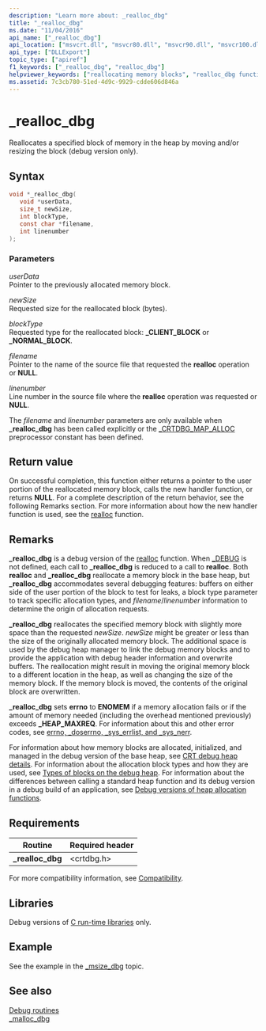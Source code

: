 ```yaml
---
description: "Learn more about: _realloc_dbg"
title: "_realloc_dbg"
ms.date: "11/04/2016"
api_name: ["_realloc_dbg"]
api_location: ["msvcrt.dll", "msvcr80.dll", "msvcr90.dll", "msvcr100.dll", "msvcr100_clr0400.dll", "msvcr110.dll", "msvcr110_clr0400.dll", "msvcr120.dll", "msvcr120_clr0400.dll", "ucrtbase.dll"]
api_type: ["DLLExport"]
topic_type: ["apiref"]
f1_keywords: ["_realloc_dbg", "realloc_dbg"]
helpviewer_keywords: ["reallocating memory blocks", "realloc_dbg function", "memory blocks, reallocating", "memory, reallocating", "_realloc_dbg function"]
ms.assetid: 7c3cb780-51ed-4d9c-9929-cdde606d846a
---
```

# _realloc_dbg

Reallocates a specified block of memory in the heap by moving and/or resizing the block (debug version only).

## Syntax

```C
void *_realloc_dbg(
   void *userData,
   size_t newSize,
   int blockType,
   const char *filename,
   int linenumber
);
```

### Parameters

*userData*<br/>
Pointer to the previously allocated memory block.

*newSize*<br/>
Requested size for the reallocated block (bytes).

*blockType*<br/>
Requested type for the reallocated block: **_CLIENT_BLOCK** or **_NORMAL_BLOCK**.

*filename*<br/>
Pointer to the name of the source file that requested the **realloc** operation or **NULL**.

*linenumber*<br/>
Line number in the source file where the **realloc** operation was requested or **NULL**.

The *filename* and *linenumber* parameters are only available when **_realloc_dbg** has been called explicitly or the [_CRTDBG_MAP_ALLOC](../crtdbg-map-alloc.md) preprocessor constant has been defined.

## Return value

On successful completion, this function either returns a pointer to the user portion of the reallocated memory block, calls the new handler function, or returns **NULL**. For a complete description of the return behavior, see the following Remarks section. For more information about how the new handler function is used, see the [realloc](realloc.md) function.

## Remarks

**_realloc_dbg** is a debug version of the [realloc](realloc.md) function. When [_DEBUG](../debug.md) is not defined, each call to **_realloc_dbg** is reduced to a call to **realloc**. Both **realloc** and **_realloc_dbg** reallocate a memory block in the base heap, but **_realloc_dbg** accommodates several debugging features: buffers on either side of the user portion of the block to test for leaks, a block type parameter to track specific allocation types, and *filename*/*linenumber* information to determine the origin of allocation requests.

**_realloc_dbg** reallocates the specified memory block with slightly more space than the requested *newSize*. *newSize* might be greater or less than the size of the originally allocated memory block. The additional space is used by the debug heap manager to link the debug memory blocks and to provide the application with debug header information and overwrite buffers. The reallocation might result in moving the original memory block to a different location in the heap, as well as changing the size of the memory block. If the memory block is moved, the contents of the original block are overwritten.

**_realloc_dbg** sets **errno** to **ENOMEM** if a memory allocation fails or if the amount of memory needed (including the overhead mentioned previously) exceeds **_HEAP_MAXREQ**. For information about this and other error codes, see [errno, _doserrno, _sys_errlist, and _sys_nerr](../errno-doserrno-sys-errlist-and-sys-nerr.md).

For information about how memory blocks are allocated, initialized, and managed in the debug version of the base heap, see [CRT debug heap details](/visualstudio/debugger/crt-debug-heap-details). For information about the allocation block types and how they are used, see [Types of blocks on the debug heap](/visualstudio/debugger/crt-debug-heap-details). For information about the differences between calling a standard heap function and its debug version in a debug build of an application, see [Debug versions of heap allocation functions](/visualstudio/debugger/debug-versions-of-heap-allocation-functions).

## Requirements

|Routine|Required header|
|-------------|---------------------|
|**_realloc_dbg**|\<crtdbg.h>|

For more compatibility information, see [Compatibility](../compatibility.md).

## Libraries

Debug versions of [C run-time libraries](../crt-library-features.md) only.

## Example

See the example in the [_msize_dbg](msize-dbg.md) topic.

## See also

[Debug routines](../debug-routines.md)\
[_malloc_dbg](malloc-dbg.md)
